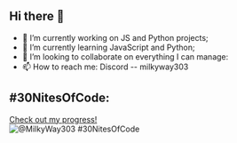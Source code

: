 ## Hi there 👋


- 🔭 I’m currently working on JS and Python projects;
- 🌱 I’m currently learning JavaScript and Python;
- 👯 I’m looking to collaborate on everything I can manage:
- 📫 How to reach me: Discord -- milkyway303
<!---- 🤔 I’m looking for help with ...
- 💬 Ask me about ... 
- 😄 Pronouns: ... 
- ⚡ Fun fact: ... -->

## #30NitesOfCode:
  [Check out my progress!](https://www.codedex.io/@MilkyWay303/30-nites-of-code)  
  ![@MilkyWay303 #30NitesOfCode](https://www.codedex.io/api/petStatus?user=MilkyWay303)
